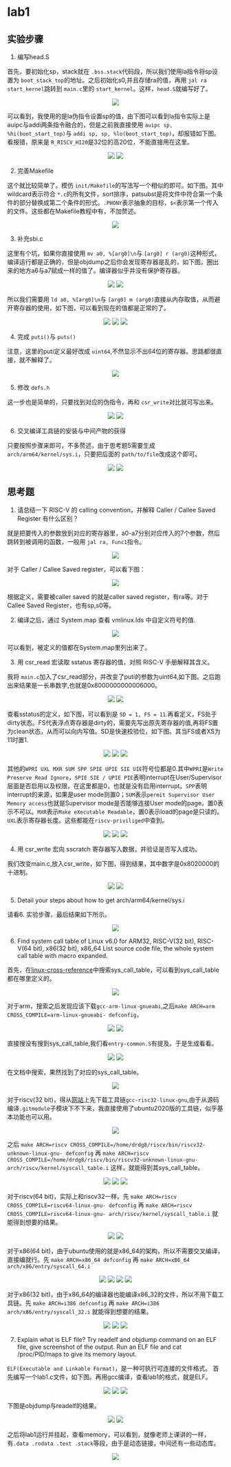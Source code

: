 # lab1

## 实验步骤

1. 编写head.S

首先，要初始化sp，stack就在 `.bss.stack`代码段，所以我们使用la指令将sp设置为 `boot_stack_top`的地址。之后初始化s0,并且存储ra的值，再用 `jal ra start_kernel`跳转到 `main.c`里的 `start_kernel`。这样，`head.S`就编写好了。

<p align='center'>
    <img src='image/report/27.png'/>
</p>

可以看到，我使用的是la伪指令设置sp的值，由下图可以看到la指令实际上是auipc与addi两条指令融合的，但是之前我直接使用 `auipc sp, %hi(boot_start_top)`与 `addi sp, sp, %lo(boot_start_top)`，却报错如下图。看报错，原来是 `R_RISCV_HI20`是32位的高20位，不能直接用在这里。

<p align='center'>
    <img src='image/report/12.png'/>
    <img src='image/report/11.png'/>
</p>

2. 完善Makefile

这个就比较简单了。模仿 `init/Makefile`的写法写一个相似的即可。如下图。其中wildcard表示符合 `*.c`的所有文件，sort排序，patsubst是将文件中符合第一个条件的部分替换成第二个条件的形式。`.PHONY`表示抽象的目标，`$<`表示第一个传入的文件。这些都在Makefile教程中有，不加赘述。

<p align='center'>
    <img src='image/report/28.png'/>
</p>

3. 补充sbi.c

这里有个坑，如果你直接使用 `mv a0, %[arg0]\n`与 `[arg0] r (arg0)`这种形式，编译运行都是正确的，但是objdump之后你会发现寄存器是乱的，如下图。圈出来的地方a6与a7赋成一样的值了。编译器似乎并没有保护寄存器。

<p align='center'>
    <img src='image/report/30.png'/>
    <img src='image/report/29.png'/>
</p>

所以我们需要用 `ld a0, %[arg0]\n`与 `[arg0] m (arg0)`直接从内存取值，从而避开寄存器的使用，如下图，可以看到现在的值都是正常的了。

<p align='center'>
    <img src='image/report/31.png'/>
    <img src='image/report/32.png'/>
    <img src='image/report/33.png'/>
</p>

4. 完成 `puti()`与 `puts()`

注意，这里的puti定义最好改成 `uint64`,不然显示不出64位的寄存器。思路都很直接，就不解释了。

<p align='center'>
    <img src='image/report/34.png'/>
</p>

5. 修改 `defs.h`

这一步也是简单的，只要找到对应的伪指令，再和 `csr_write`对比就可写出来。

<p align='center'>
    <img src='image/report/9.png'/>
    <img src='image/report/18.png'/>
</p>

6. 交叉编译工具链的安装与中间产物的获得

只要按照步骤来即可，不多赘述，由于思考题5需要生成 `arch/arm64/kernel/sys.i`，只要把后面的 `path/to/file`改成这个即可。

<p align='center'>
    <img src='image/report/14.png'/>
    <img src='image/report/35.png'/>
</p>

## 思考题

1. 请总结一下 RISC-V 的 calling convention，并解释 Caller / Callee Saved Register 有什么区别？

就是把要传入的参数放到对应的寄存器里，a0-a7分别对应传入的7个参数，然后跳转到被调用的函数，一般用 `jal ra, Func1`指令。

<p align='center'>
    <img src='image/report/15.png'/>
</p>

对于 Caller / Callee Saved register，可以看下图：

<p align='center'>
    <img src='image/report/16.png'/>
</p>

根据定义，需要被caller saved 的就是caller saved register，有ra等。对于Callee Saved Register，也有sp,s0等。

2. 编译之后，通过 System.map 查看 vmlinux.lds 中自定义符号的值.

<p align='center'>
    <img src='image/report/17.png'/>
</p>

可以看到，被定义的值都在System.map里列出来了。

3. 用 csr_read 宏读取 sstatus 寄存器的值，对照 RISC-V 手册解释其含义。

我将 `main.c`加入了csr_read部分，并改变了puti的参数为uint64,如下图。之后跑出来结果是一长串数字,也就是0x8000000000006000。

<p align='center'>
    <img src='image/report/22.png'/>
    <img src='image/report/21.png'/>
</p>

查看sstatus的定义，如下图，可以看到是 `SD = 1, FS = 11`.再看定义，FS处于dirty状态。FS代表浮点寄存器是dirty的，需要先写出原先寄存器的值,再将FS置为clean状态，从而可以向内写值。SD是快速校验位，如下图。其当FS或者XS为11时置1.

<p align='center'>
    <img src='image/report/20.png'/>
    <img src='image/report/23.png'/>
    <img src='image/report/24.png'/>
</p>

其他的`WPRI UXL MXR SUM SPP SPIE UPIE SIE UIE`符号位都是0.其中`WPRI`是`Write Preserve Read Ignore`，`SPIE SIE / UPIE PIE`表明interrupt在User/Supervisor层面是否启用以及权限，在这里都是0，也就是没有启用interrupt。`SPP`表明interrupt的来源，如果是user mode则置0；`SUM`表示`permit Supervisor User Memory access`也就是Supervisor mode是否能够连接User mode的page，置0表示不可以。`MXR`表示`Make eXecutable Readable`，置0表示load的page是只读的。`UXL`表示寄存器长度。这些都能在`riscv-priviliged`中查到。

<p align='center'>
    <img src='image/report/20.png'/>
    <img src='image/report/23.png'/>
    <img src='image/report/24.png'/>
</p>

4. 用 csr_write 宏向 sscratch 寄存器写入数据，并验证是否写入成功。

我们改变main.c,放入csr_write，如下图，得到结果，其中数字是0x8020000的十进制。

<p align='center'>
    <img src='image/report/26.png'/>
    <img src='image/report/25.png'/>
</p>

5. Detail your steps about how to get arch/arm64/kernel/sys.i

请看6. 实验步骤，最后结果如下所示。

<p align='center'>
    <img src='image/report/36.png'/>
</p>

6. Find system call table of Linux v6.0 for ARM32, RISC-V(32 bit), RISC-V(64 bit), x86(32 bit), x86_64 List source code file, the whole system call table with macro expanded.

首先，在[linux-cross-reference](https://elixir.bootlin.com/linux/latest/A/ident/sys_call_table)中搜索sys_call_table，可以看到sys_call_table都在哪里定义的。

<p align='center'>
    <img src='image/report/37.png'/>
</p>

对于arm，搜索之后发现应该下载`gcc-arm-linux-gnueabi`,之后`make ARCH=arm CROSS_COMPILE=arm-linux-gnueabi- defconfig`，

<p align='center'>
    <img src='image/report/38.png'/>
    <img src='image/report/40.png'/>
</p>

直接搜没有搜到sys_call_table,我们看`entry-common.S`有提及。于是生成看看。

<p align='center'>
    <img src='image/report/39.png'/>
    <img src='image/report/41.png'/>
</p>

在文档中搜索，果然找到了对应的sys_call_table。

<p align='center'>
    <img src='image/report/42.png'/>
</p>

对于riscv(32 bit)，得从[网站](https://github.com/riscv-collab/riscv-gnu-toolchain)上先下载工具链`gcc-risc32-linux-gnu`,由于从源码编译`.gitmodule`子模块下不下来，我直接使用了ubuntu2020版的工具链，似乎基本功能也可以用。

<p align='center'>
    <img src='image/report/43.png'/>
</p>

之后
`make ARCH=riscv CROSS_COMPILE=/home/drdg8/riscv/bin/riscv32-unknown-linux-gnu- defconfig`
再
`make ARCH=riscv CROSS_COMPILE=/home/drdg8/riscv/bin/riscv32-unknown-linux-gnu- arch/riscv/kernel/syscall_table.i`
这样，就能得到其sys_call_table。

<p align='center'>
    <img src='image/report/44.png'/>
    <img src='image/report/45.png'/>
    <img src='image/report/46.png'/>
</p>

对于riscv(64 bit)，实际上和riscv32一样。先
`make ARCH=riscv CROSS_COMPILE=riscv64-linux-gnu- defconfig`
再
`make ARCH=riscv CROSS_COMPILE=riscv64-linux-gnu- arch/riscv/kernel/syscall_table.i`
就能得到想要的结果。

<p align='center'>
    <img src='image/report/47.png'/>
    <img src='image/report/46.png'/>
</p>


对于x86(64 bit)，由于ubuntu使用的就是x86_64的架构，所以不需要交叉编译，直接编就行。先
`make ARCH=x86_64 defconfig`
再
`make ARCH=x86_64 arch/x86/entry/syscall_64.i`

<p align='center'>
    <img src='image/report/48.png'/>
    <img src='image/report/49.png'/>
    <img src='image/report/50.png'/>
    <img src='image/report/51.png'/>
</p>

对于x86(32 bit)，由于x86_64的编译器也能编译x86_32的文件，所以不用下载工具链。先
`make ARCH=i386 defconfig`
再
`make ARCH=i386 arch/x86/entry/syscall_32.i`
就能得到想要的结果。

<p align='center'>
    <img src='image/report/52.png'/>
    <img src='image/report/53.png'/>
    <img src='image/report/54.png'/>
</p>

7. Explain what is ELF file? Try readelf and objdump command on an ELF file, give screenshot of the output. Run an ELF file and cat /proc/PID/maps to give its memory layout. 

`ELF(Executable and Linkable Format)`，是一种可执行可连接的文件格式。
首先编写一个lab1.c文件，如下图。再用gcc编译，查看lab1的格式，就是ELF。

<p align='center'>
    <img src='image/report/55.png'/>
    <img src='image/report/56.png'/>
    <img src='image/report/57.png'/>
</p>

下图是objdump与readelf的结果。

<p align='center'>
    <img src='image/report/58.png'/>
    <img src='image/report/59.png'/>
</p>

之后将lab1运行并挂起，查看memory，可以看到，就像老师上课讲的一样，有`.data .rodata .text .stack`等段，由于是动态链接，中间还有一些动态库。

<p align='center'>
    <img src='image/report/60.png'/>
</p>